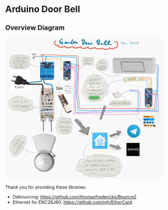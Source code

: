 # Arduino Door Bell

## Overview Diagram

![Arduino door Bell Overview Diagram](./Overview.jpg)


Thank you for providing these libraries:

- Debouncing: https://github.com/thomasfredericks/Bounce2
- Ethernet for ENC28J60: https://github.com/njh/EtherCard

